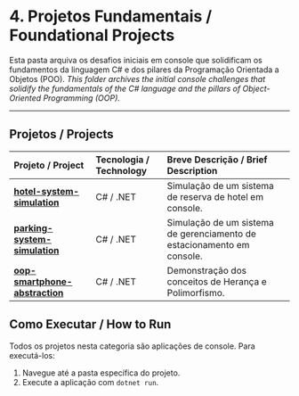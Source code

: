 # 4. Projetos Fundamentais / Foundational Projects

Esta pasta arquiva os desafios iniciais em console que solidificam os fundamentos da linguagem C# e dos pilares da Programação Orientada a Objetos (POO).
*This folder archives the initial console challenges that solidify the fundamentals of the C# language and the pillars of Object-Oriented Programming (OOP).*

---

## Projetos / Projects

| Projeto / Project | Tecnologia / Technology | Breve Descrição / Brief Description |
| :--- | :--- | :--- |
| **[hotel-system-simulation](./hotel-system-simulation/)** | C# / .NET | Simulação de um sistema de reserva de hotel em console. |
| **[parking-system-simulation](./parking-system-simulation/)** | C# / .NET | Simulação de um sistema de gerenciamento de estacionamento em console. |
| **[oop-smartphone-abstraction](./oop-smartphone-abstraction/)** | C# / .NET | Demonstração dos conceitos de Herança e Polimorfismo. |

## Como Executar / How to Run
Todos os projetos nesta categoria são aplicações de console. Para executá-los:
1. Navegue até a pasta específica do projeto.
2. Execute a aplicação com `dotnet run`.